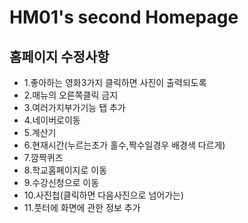 # HM01's second Homepage
## 홈페이지 수정사항
 - 1.좋아하는 영화3가지 클릭하면 사진이 출력되도록
- 2.매뉴의 오른쪽클릭 금지
- 3.여러가지부가기능 탭 추가
- 4.네이버로이동
- 5.계산기
- 6.현재시간(누르는초가 홀수,짝수일경우 배경색 다르게)
- 7.깜짝퀴즈
- 8.학교홈페이지로 이동
- 9.수강신청으로 이동
- 10.사진첩(클릭하면 다음사진으로 넘어가는)
- 11.풋터에 화면에 관한 정보 추가

